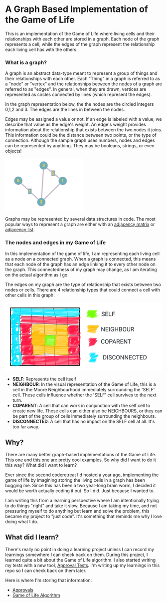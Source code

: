 # A Graph Based Implementation of the Game of Life

This is an implementation of the Game of Life where living cells and their relationships with each other are stored in a graph. Each node of the graph represents a cell, while the edges of the graph represent the relationship each living cell has with the others.

###  What is a graph?
A graph is an abstract data-type meant to represent a group of things and their relationships with each other. Each "Thing" in a graph is referred to as a "node" or "vertex" and the relationships between the nodes of a graph are referred to as "edges". In general, when they are drawn, vertices are represented as circles connected by lines (which represent the edges). 

In the graph representation below, the the nodes are the circled integers 0,1,2 and 3. The edges are the lines in between the nodes. 

Edges may be assigned a value or not. If an edge is labeled with a value, we describe that value as the edge's weight. An edge's weight provides information about the relationship that exists between the two nodes it joins. This information could be the distance between two points, or the type of connection. Although the sample graph uses numbers, nodes and edges can be represented by anything. They may be booleans, strings, or even objects! 

![A picture of a graph with 4 nodes. The nodes are labelled 0, 1, 2, 3. Nodes 0 and 2 are connected by an edge labelled 1. Nodes 3 and 1 are connected by an edge labelled 5. Nodes 2 and 3 and nodes 2 and 1 are connected by an edge without a label](assets/images/sample_graph.png)

Graphs may be represented by several data structures in code. The most popular ways to represent a graph are either with an [adjacency matrix](https://en.wikipedia.org/wiki/Adjacency_matrix#:~:text=In%20graph%20theory%20and%20computer,with%20zeros%20on%20its%20diagonal.) or [adjacency list](https://en.wikipedia.org/wiki/Adjacency_list#:~:text=In%20graph%20theory%20and%20computer,for%20use%20in%20computer%20programs.).

### The nodes and edges in my Game of Life

In this implementation of the game of life, I am representing each living cell as a node on a connected graph. When a graph is connected, this means that each node of the graph has an edge linking it to every other node on the graph. This connectedness of my graph may change, as I am iterating on the actual algorithm as I go.

The edges on my graph are the type of relationship that exists between two nodes or cells. There are 4 relationship types that could connect a cell with other cells in this graph:

![A diagram showing the different cells of different relationship types and how they would be laid out on a Game of Life board](assets/images/edge_types.png)

- __SELF__: Represents the cell itself
- __NEIGHBOUR__: In the visual representation of the Game of Life, this is a cell in the Moore Neighbourhood immediately surrounding the 'SELF' cell. These cells influence whether the 'SELF' cell survives to the next turn.
- __COPARENT__: A cell that can work in conjunction with the self cell to create new life. These cells can either also be NEIGHBOURS, or they can be part of the group of cells immediately surrounding the neighbours.
- __DISCONNECTED__: A cell that has no impact on the SELF cell at all. It's too far away.

## Why?

There are many better graph-based implementations of the Game of Life. [This one](https://demonstrations.wolfram.com/VisualizingConwaysGameOfLife/) and [this one](https://en.wikipedia.org/wiki/Hashlife) are pretty cool examples. So why did I want to do it this way? What did I want to learn?

Ever since the second coderetreat I'd hosted a year ago, implementing the game of life by imagining storing the living cells in a graph has been bugging me. Since this has been a two year-long brain worm, I decided it would be worth actually coding it out. So I did. Just because I wanted to.

I am writing this from a learning perspective where I am intentionally trying to do things "right" and take it slow. Because I am taking my time, and not pressuring myself to do anything but learn and solve the problem, this became my project to "just code". It's something that reminds me why I love doing what I do.

## What did I learn?

There's really no point in doing a learning project unless I can record my learnings somewhere I can check back on them. During this project, I learned quite a bit about the Game of Life algorithm. I also started writing my tests with a new tool, [Approval Tests](https://github.com/approvals/approvaltests.java). I'm writing up my learnings in this repo so I can check back on them later.

Here is where I'm storing that information:
- [Approvals](learnings/Approvals.md)
- [Game of Life Algorithm](learnings/GameOfLifeAlgorithm.md)

